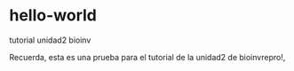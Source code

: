 # hello-world
tutorial unidad2 bioinv

Recuerda, esta es una prueba para el tutorial de la unidad2 de bioinvrepro!,
